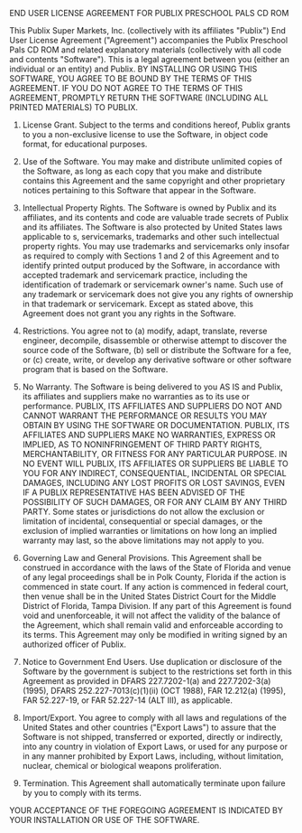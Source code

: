 END USER LICENSE AGREEMENT FOR PUBLIX PRESCHOOL PALS CD ROM


This Publix Super Markets, Inc. (collectively with its affiliates "Publix") End User License Agreement ("Agreement") accompanies the Publix Preschool Pals CD ROM and related explanatory materials (collectively with all code and contents "Software").  This is a legal agreement between you (either an individual or an entity) and Publix.  BY INSTALLING OR USING THIS SOFTWARE, YOU AGREE TO BE BOUND BY THE TERMS OF THIS AGREEMENT.  IF YOU DO NOT AGREE TO THE TERMS OF THIS AGREEMENT, PROMPTLY RETURN THE SOFTWARE (INCLUDING ALL PRINTED MATERIALS) TO PUBLIX. 

1.  License Grant.  Subject to the terms and conditions hereof, Publix grants to you a non-exclusive license to use the Software, in object code format, for educational purposes.

2.  Use of the Software.  You may make and distribute unlimited copies of the Software, as long as each copy that you make and distribute contains this Agreement and the same copyright and other proprietary notices pertaining to this Software that appear in the Software.

3.  Intellectual Property Rights.  The Software is owned by Publix and its affiliates, and its contents and code are valuable trade secrets of Publix and its affiliates.  The Software is also protected by United States laws applicable to 
s, servicemarks, trademarks and other such intellectual property rights.  You may use trademarks and servicemarks only insofar as required to comply with Sections 1 and 2 of this Agreement and to identify printed output produced by the Software, in accordance with accepted trademark and servicemark practice, including the identification of trademark or servicemark owner's name.  Such use of any trademark or servicemark does not give you any rights of ownership in that trademark or servicemark.  Except as stated above, this Agreement does not grant you any rights in the Software.

4.  Restrictions.  You agree not to (a) modify, adapt, translate, reverse engineer, decompile, disassemble or otherwise attempt to discover the source code of the Software, (b) sell or distribute the Software for a fee, or (c) create, write, or develop any derivative software or other software program that is based on the Software.

5.  No Warranty.  The Software is being delivered to you AS IS and Publix, its affiliates and suppliers make no warranties as to its use or performance.  PUBLIX, ITS AFFILIATES AND SUPPLIERS DO NOT AND CANNOT WARRANT THE PERFORMANCE OR RESULTS YOU MAY OBTAIN BY USING THE SOFTWARE OR DOCUMENTATION.  PUBLIX, ITS AFFILIATES AND SUPPLIERS MAKE NO WARRANTIES, EXPRESS OR IMPLIED, AS TO NONINFRINGEMENT OF THIRD PARTY RIGHTS, MERCHANTABILITY, OR FITNESS FOR ANY PARTICULAR PURPOSE.  IN NO EVENT WILL PUBLIX, ITS AFFILIATES OR SUPPLIERS BE LIABLE TO YOU FOR ANY INDIRECT, CONSEQUENTIAL, INCIDENTAL OR SPECIAL DAMAGES, INCLUDING ANY LOST PROFITS OR LOST SAVINGS, EVEN IF A PUBLIX REPRESENTATIVE HAS BEEN ADVISED OF THE POSSIBILITY OF SUCH DAMAGES, OR FOR ANY CLAIM BY ANY THIRD PARTY.  Some states or jurisdictions do not allow the exclusion or limitation of incidental, consequential or special damages, or the exclusion of implied warranties or limitations on how long an implied warranty may last, so the above limitations may not apply to you.

6.  Governing Law and General Provisions.  This Agreement shall be construed in accordance with the laws of the State of Florida and venue of any legal proceedings shall be in Polk County, Florida if the action is commenced in state court.  If any action is commenced in federal court, then venue shall be in the United States District Court for the Middle District of Florida, Tampa Division.  If any part of this Agreement is found void and unenforceable, it will not affect the validity of the balance of the Agreement, which shall remain valid and enforceable according to its terms.  This Agreement may only be modified in writing signed by an authorized officer of Publix.

7.  Notice to Government End Users.  Use duplication or disclosure of the Software by the government is subject to the restrictions set forth in this Agreement as provided in DFARS 227.7202-1(a) and 227.7202-3(a) (1995), DFARS 252.227-7013(c)(1)(ii) (OCT 1988), FAR 12.212(a) (1995), FAR 52.227-19, or FAR 52.227-14 (ALT III), as applicable.

8.  Import/Export.  You agree to comply with all laws and regulations of the United States and other countries ("Export Laws") to assure that the Software is not shipped, transferred or exported, directly or indirectly, into any country in violation of Export Laws, or used for any purpose or in any manner prohibited by Export Laws, including, without limitation, nuclear, chemical or biological weapons proliferation.

9.  Termination.  This Agreement shall automatically terminate upon failure by you to comply with its terms.

YOUR ACCEPTANCE OF THE FOREGOING AGREEMENT IS INDICATED BY YOUR INSTALLATION OR USE OF THE SOFTWARE.

